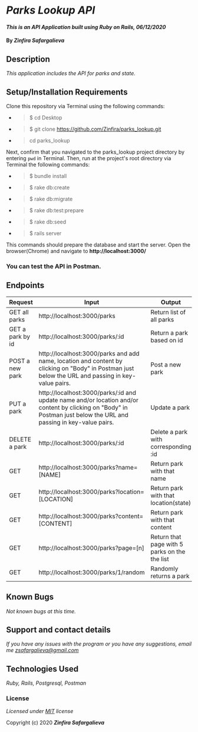 # _Parks Lookup API_

#### _This is an API Application built using Ruby on Rails, 06/12/2020_

#### By _**Zinfira Safargalieva**_

## Description

_This application includes the API for parks and state._

## Setup/Installation Requirements

Clone this repository via Terminal using the following commands:

* >$ cd Desktop
* >$ git clone https://github.com/Zinfira/parks_lookup.git
* >cd parks_lookup

Next, confirm that you navigated to the parks_lookup project directory by entering ```pwd``` in Terminal.
Then, run at the project's root directory via Terminal the following commands:
* >$ bundle install
* >$ rake db:create
* >$ rake db:migrate
* >$ rake db:test:prepare
* >$ rake db:seed
* >$ rails server 

This commands should prepare the database and start the server.
Open the browser(Chrome) and navigate to __http://localhost:3000/__

### You can test the API in Postman.

## Endpoints

| Request | Input | Output |
|---------|-------|--------|
| GET all parks | http://localhost:3000/parks | Return list of all parks |
| GET a park by id | http://localhost:3000/parks/:id | Return a park based on id |
| POST a new park | http://localhost:3000/parks and add name, location and content by clicking on "Body" in Postman just below the URL and passing in key-value pairs. | Post a new park |
| PUT a park | http://localhost:3000/parks/:id and update name and/or location and/or content by clicking on "Body" in Postman just below the URL and passing in key-value pairs. | Update a park |
| DELETE a park | http://localhost:3000/parks/:id | Delete a park with corresponding :id |
| GET | http://localhost:3000/parks?name=[NAME] | Return park with that name |
| GET | http://localhost:3000/parks?location=[LOCATION] | Return park with that location(state) |
| GET | http://localhost:3000/parks?content=[CONTENT] | Return park with that content |
| GET | http://localhost:3000/parks?page=[n] | Return that page with 5 parks on the the list |
| GET | http://localhost:3000/parks/1/random | Randomly returns a park | 

## Known Bugs

_Not known bugs at this time._


## Support and contact details

_If you have any issues with the program or you have any suggestions, email me <zsafargalieva@gmail.com>_


## Technologies Used

_Ruby, Rails, Postgresql, Postman_


### License

*Licensed under [MIT](https://en.wikipedia.org/wiki/MIT_License) license*

Copyright (c) 2020 **_Zinfira Safargalieva_**
